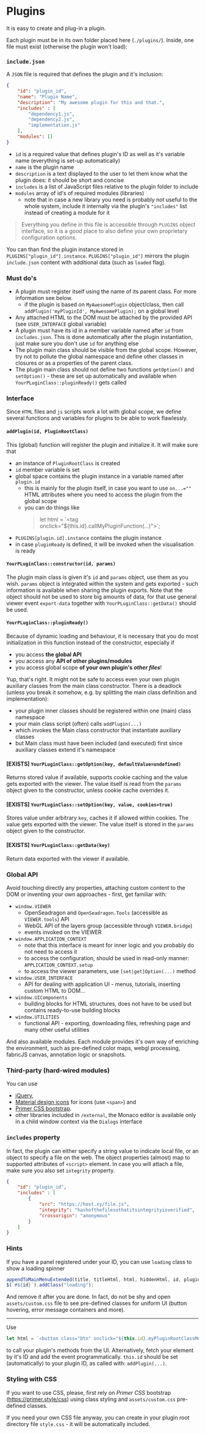 # Plugins

It is easy to create and plug-in a plugin. 
 
Each plugin must be in its own folder placed here (`./plugins/`). 
Inside, one file must exist (otherwise the plugin won't load):
 
### `include.json`
A `JSON` file is required that defines the plugin and it's inclusion:

````json
{
    "id": "plugin_id",
    "name": "Plugin Name",
    "description": "My awesome plugin for this and that.",
    "includes" : [
        "dependency1.js",
        "dependency2.js",
        "implementation.js"
    ],
    "modules": []
}
````
- `id` is a required value that defines plugin's ID as well as it's variable name (everything is set-up automatically)
- `name` is the plugin name 
- `description` is a text displayed to the user to let them know what the plugin does: it should be short and concise
- `includes` is a list of JavaScript files relative to the plugin folder to include 
- `modules` array of id's of required modules (libraries)
    - note that in case a new library you need is probably not useful to the whole system, include it internally via the plugin's `"includes"` list 
    instead of creating a module for it

> Everything you define in this file is accessible through `PLUGINS` object interface, so it is a good place to also define your own
>proprietary configuration options.

You can than find the plugin instance stored in `PLUGINS["plugin_id"].instance`. `PLUGINS["plugin_id"]` mirrors
the plugin `include.json` content with additional data (such as `loaded` flag).

### Must do's
- A plugin must register itself using the name of its parent class. For more information see below.
    - if the plugin is based on `MyAwesomePlugin` object/class, then call `addPlugin('myPluginId', MyAwesomePlugin);` on a global level
- Any attached HTML to the DOM must be attached by the provided API (see `USER_INTERFACE` global variable)
- A plugin must have its id in a member variable named after `id` from `includes.json`. This is done automatically after the plugin instantiation, just make sure you
don't use `id` for anything else
- The plugin main class should be visible from the global scope. However, try not to pollute the global namespace 
and define other classes in closures or as a properties of the parent class.
- The plugin main class should not define two functions `getOption()` and `setOption()` - these are
set up automatically and available when `YourPLuginClass::pluginReady()` gets called

### Interface
Since `HTML` files and `js` scripts work a lot with global scope, we define several functions and variables for plugins to 
be able to work flawlessly.

#### `addPlugin(id, PluginRootClass)`
This (global) function will register the plugin and initialize it. It will make sure that
- an instance of `PluginRootClass` is created
- `id` member variable is set
- global space contains the plugin instance in a variable named after `plugin.id`
    - this is mainly for the plugin itself, in case you want to use `on...=""` HTML attributes where you need to access the plugin from the global scope
    - you can do things like 
      > let html = \`\<tag onclick="${this.id}.callMyPluginFunction(...)"\>\`;
- `PLUGINS[plugin.id].instance` contains the plugin instance
- in case `pluginReady` is defined, it will be invoked when the visualisation is ready

#### `YourPLuginClass::constructor(id, params)`
The plugin main class is given it's `id` and `params` object, use them as you wish. `params` object
is integrated within the system and gets exported - such information is available when sharing the plugin
exports. Note that the object should not be used to store big amounts of data, for that use general viewer 
event `export-data` together with `YourPLuginClass::getData()` should be used.

#### `YourPLuginClass::pluginReady()`
Because of dynamic loading and behaviour, it is necessary that you do most initialization
in this function instead of the constructor, especially if
 - you access **the global API**
 - you access any **API of other plugins/modules**
 - you access global scope **of your own plugin's _other files_**!

Yup, that's right. It might not be safe to access even your own plugin auxiliary classes from the main class constructor.
There is a deadlock (unless you break it somehow, e.g. by splitting the main class definition and implementation):
 - your plugin inner classes should be registered within one (main) class namespace
 - your main class script (often) calls `addPlugin(...)`
 - which invokes the Main class constructor that instantiate auxiliary classes
 - but Main class must have been included (and executed) first since auxiliary classes extend it's namespace
 
#### \[EXISTS\] `YourPLuginClass::getOption(key, defaultValue=undefined)`
Returns stored value if available, supports cookie caching and the value gets exported with the viewer. The value itself is
read from the `params` object given to the constructor, unless cookie cache overrides it.

#### \[EXISTS\] `YourPLuginClass::setOption(key, value, cookies=true)`
Stores value under arbitrary `key`, caches it if allowed within cookies. The value gets exported with the viewer. 
The value itself is stored in the `params` object given to the constructor.

#### \[EXISTS\] `YourPLuginClass::getData(key)`
Return data exported with the viewer if available.

### Global API
Avoid touching directly any properties, attaching custom content to the DOM or inventing your own
approaches - first, get familiar with:
 - `window.VIEWER` 
    - OpenSeadragon and `OpenSeadragon.Tools` (accessible as `VIEWER.tools`) API
    - WebGL API of the layers group (accessible through `VIEWER.bridge`)
    - events invoked on the VIEWER
 - `window.APPLICATION_CONTEXT`
    - note that this interface is meant for inner logic and you probably do not need to access it
    - to access the configuration, should be used in read-only manner: `APPLICATION_CONTEXT.setup`
    - to access the viewer parameters, use `[set|get]Option(...)` method
 - `window.USER_INTERFACE`
    - API for dealing with application UI - menus, tutorials, inserting custom HTML to DOM...
 - `window.UIComponents`
    - building blocks for HTML structures, does not have to be used but contains ready-to-use building blocks
 - `window.UTILITIES`
    - functional API - exporting, downloading files, refreshing page and many other useful utilities
  
And also available modules. Each module provides it's own way of enriching the environment, 
such as pre-defined color maps, webgl processing, fabricJS canvas, annotation logic or snapshots.   

### Third-party (hard-wired modules)
You can use
 - [jQuery](https://jquery.com/), 
 - [Material design icons](https://fonts.google.com/icons?selected=Material+Icons)
 for icons (use `<span>`) and 
 - [Primer CSS bootstrap](https://primer.style/css).
 - other libraries included in `/external`, the Monaco editor is available only in a child window
   context via the `Dialogs` interface
 
### `includes` property
In fact, the plugin can either specify a string value to indicate local file, 
or an object to specify a file on the web. The object properties (almost) map to
 supported attributes of `<script>` element. In case you will attach a file, 
 make sure you also set `integrity` property.
````json
{
    "id": "plugin_id",
    "includes" : [
        {
            "src": "https://host.xy/file.js",
            "integrity": "hashofthefilesothatitsintegrityisverified",
            "crossorigin": "anonymous"
        }
    ]
}
```` 
  
 
### Hints
If you have a panel registered under your ID, you can use `loading` class to show a loading spinner
````JavaScript
appendToMainMenuExtended(title, titleHtml, html, hiddenHtml, id, pluginId);
$(`#${id}`).addClass("loading");
````
And remove it after you are done. In fact, do not be shy and open `assets/custom.css`
file to see pre-defined classes for uniform UI (button hovering, error message containers and more).  

---
Use 
````JavaScript
let html = `<button class="btn" onclick="${this.id}.myPluginRootClassMethod();">Click me</button>`;
````
to call your plugin's methods from the UI. Alternatively, fetch your element by it's ID and add
the event programmatically. `this.id` should be set (automatically) to your plugin ID, as called
with: `addPlugin(...)`.

### Styling with CSS
If you want to use CSS, please, first rely on _Primer CSS_ bootstrap (https://primer.style/css) using class styling
and `assets/custom.css` pre-defined classes. 

If you need your own CSS file anyway, you can create in your plugin root directory file `style.css` - it will be
automatically included.
